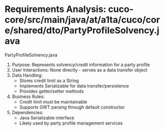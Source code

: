 # Requirements Analysis: cuco-core/src/main/java/at/a1ta/cuco/core/shared/dto/PartyProfileSolvency.java

PartyProfileSolvency.java
1. Purpose: Represents solvency/credit information for a party profile
2. User Interactions: None directly - serves as a data transfer object
3. Data Handling:
   - Stores credit limit as a String
   - Implements Serializable for data transfer/persistence
   - Provides getter/setter methods
4. Business Rules:
   - Credit limit must be maintainable
   - Supports GWT parsing through default constructor
5. Dependencies:
   - Java Serializable interface
   - Likely used by party profile management services